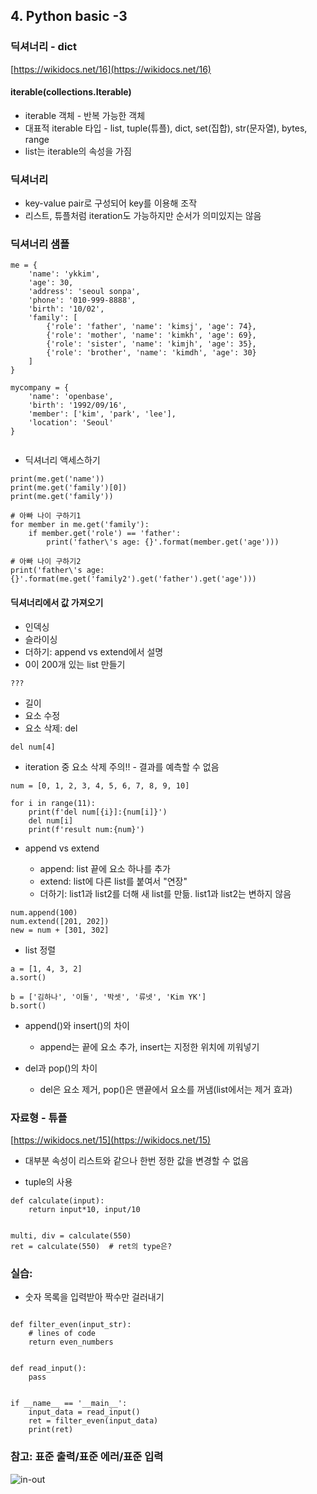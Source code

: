 ## 4. Python basic -3

### 딕셔너리 - dict
[https://wikidocs.net/16](https://wikidocs.net/16)

#### iterable(collections.Iterable)

* iterable 객체 - 반복 가능한 객체
* 대표적 iterable 타입 - list, tuple(튜플), dict, set(집합), str(문자열), bytes, range
* list는 iterable의 속성을 가짐

### 딕셔너리

* key-value pair로 구성되어 key를 이용해 조작
* 리스트, 튜플처럼 iteration도 가능하지만 순서가 의미있지는 않음


### 딕셔너리 샘플

```
me = {
    'name': 'ykkim',
    'age': 30,
    'address': 'seoul sonpa',
    'phone': '010-999-8888',
    'birth': '10/02',
    'family': [
        {'role': 'father', 'name': 'kimsj', 'age': 74},
        {'role': 'mother', 'name': 'kimkh', 'age': 69},
        {'role': 'sister', 'name': 'kimjh', 'age': 35},
        {'role': 'brother', 'name': 'kimdh', 'age': 30}
    ]
}

mycompany = {
    'name': 'openbase',
    'birth': '1992/09/16',
    'member': ['kim', 'park', 'lee'],
    'location': 'Seoul'
}


```

* 딕셔너리 액세스하기

```
print(me.get('name'))
print(me.get('family')[0])
print(me.get('family'))

# 아빠 나이 구하기1
for member in me.get('family'):
    if member.get('role') == 'father':
        print('father\'s age: {}'.format(member.get('age')))

# 아빠 나이 구하기2
print('father\'s age: {}'.format(me.get('family2').get('father').get('age')))

```

#### 딕셔너리에서 값 가져오기

* 인덱싱
* 슬라이싱
* 더하기: append vs extend에서 설명
* 0이 200개 있는 list 만들기

```
???
``` 
* 길이
* 요소 수정
* 요소 삭제: del

```
del num[4]
```

* iteration 중 요소 삭제 주의!! - 결과를 예측할 수 없음

```
num = [0, 1, 2, 3, 4, 5, 6, 7, 8, 9, 10]

for i in range(11):
    print(f'del num[{i}]:{num[i]}')
    del num[i]
    print(f'result num:{num}')
```

* append vs extend

  * append: list 끝에 요소 하나를 추가
  * extend: list에 다른 list를 붙여서 "연장"
  * 더하기: list1과 list2를 더해 새 list를 만듦. list1과 list2는 변하지 않음

```
num.append(100)
num.extend([201, 202])
new = num + [301, 302]
```

* list 정렬

```
a = [1, 4, 3, 2]
a.sort()

b = ['김하나', '이둘', '박셋', '류넷', 'Kim YK']
b.sort()
```

* append()와 insert()의 차이
  * append는 끝에 요소 추가, insert는 지정한 위치에 끼워넣기

* del과 pop()의 차이
  * del은 요소 제거, pop()은 맨끝에서 요소를 꺼냄(list에서는 제거 효과)

### 자료형 - 튜플

[https://wikidocs.net/15](https://wikidocs.net/15)

* 대부분 속성이 리스트와 같으나 한번 정한 값을 변경할 수 없음

* tuple의 사용

```
def calculate(input):
    return input*10, input/10


multi, div = calculate(550)
ret = calculate(550)  # ret의 type은?
```


### 실습:

* 숫자 목록을 입력받아 짝수만 걸러내기

```

def filter_even(input_str):
    # lines of code
    return even_numbers


def read_input():
    pass


if __name__ == '__main__':
    input_data = read_input()
    ret = filter_even(input_data)
    print(ret)
```

### 참고: 표준 출력/표준 에러/표준 입력
![in-out](./files/stdin_stdout.png)
